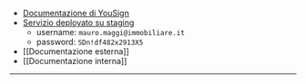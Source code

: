 - [Documentazione di YouSign](https://dev.yousign.com/)
- [Servizio deployato su staging](https://staging-app.yousign.com/)
    - username: `mauro.maggi@immobiliare.it`
    - password: `SDn!df482x2913X5`
- [[Documentazione esterna]]
- [[Documentazione interna]]


---


